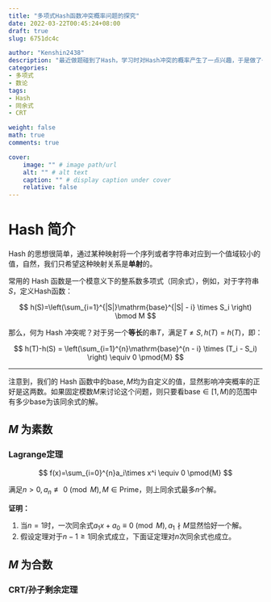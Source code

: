 ```yaml
---
title: "多项式Hash函数冲突概率问题的探究"
date: 2022-03-22T00:45:24+08:00
draft: true
slug: 6751dc4c

author: "Kenshin2438"
description: "最近做题碰到了Hash，学习时对Hash冲突的概率产生了一点兴趣，于是做了一点点的研究"
categories: 
- 多项式
- 数论
tags: 
- Hash
- 同余式
- CRT

weight: false
math: true
comments: true

cover:
    image: "" # image path/url
    alt: "" # alt text
    caption: "" # display caption under cover
    relative: false
---
```


# Hash 简介

Hash 的思想很简单，通过某种映射将一个序列或者字符串对应到一个值域较小的值，自然，我们只希望这种映射关系是**单射**的。

常用的 Hash 函数是一个模意义下的整系数多项式（同余式），例如，对于字符串$S$，定义Hash函数：

$$
h(S)=\left(\sum_{i=1}^{|S|}\mathrm{base}^{|S| - i} \times S_i \right) \bmod M
$$

那么，何为 Hash 冲突呢？对于另一个**等长**的串$T$，满足$T \neq S, h(T)=h(T)$，即：

$$
h(T)-h(S) = \left(\sum_{i=1}^{n}\mathrm{base}^{n - i} \times (T_i - S_i) \right) \equiv 0 \pmod{M}
$$

---

注意到，我们的 Hash 函数中的$\mathrm{base},M$均为自定义的值，显然影响冲突概率的正好是这两数。如果固定模数$M$来讨论这个问题，则只要看$\mathrm{base}\in[1,M)$的范围中有多少$\mathrm{base}$为该同余式的解。

## $M$ 为素数

### $\textrm{Lagrange}$定理

$$
f(x)=\sum_{i=0}^{n}a_i\times x^i \equiv 0 \pmod{M}
$$

满足$n>0,a_n \not\equiv 0 \pmod{M},M\in \mathrm{Prime}$，则上同余式最多$n$个解。

**证明：**

1. 当$n=1$时，一次同余式$a_1x+a_0\equiv 0\pmod{M},a_1\nmid M$显然恰好一个解。
2. 假设定理对于$n-1\geq 1$同余式成立，下面证定理对$n$次同余式也成立。
   

## $M$ 为合数

### CRT/孙子剩余定理
